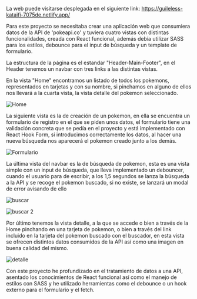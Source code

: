 La web puede visitarse desplegada en el siguiente link: https://guileless-kataifi-7075de.netlify.app/


Para este proyecto se necesitaba crear una aplicación web que consumiera datos de la API de 'pokeapi.co' y tuviera cuatro vistas con distintas funcionalidades, creada con React funcional, además debía utilizar SASS para los estilos, debounce para el input de búsqueda y un template de formulario.

La estructura de la página es el estandar "Header-Main-Footer", en el Header tenemos un navbar con tres links a las distintas vistas.

En la vista "Home" encontramos un listado de todos los pokemons, representados en tarjetas y con su nombre, si pinchamos en alguno de ellos nos llevará a la cuarta vista, la vista detalle del pokemon seleccionado.


![Home](https://user-images.githubusercontent.com/103537170/193199589-41772df1-b42d-4127-8cb7-1fdd671d5937.png)

La siguiente vista es la de creación de un pokemon, en ella se encuentra un formulario de registro en el que se piden unos datos, el formulario tiene una validación concreta que se pedía en el proyecto y está implementado con React Hook Form, si introducimos correctamente los datos, al hacer una nueva búsqueda nos aparecerá el pokemon creado junto a los demás.


![Formulario](https://user-images.githubusercontent.com/103537170/193199921-6a6dcf7c-80e3-49d3-9dfe-cda0ca50bdca.png)


La última vista del navbar es la de búsqueda de pokemon, esta es una vista simple con un input de búsqueda, que lleva implementado un debouncer, cuando el usuario para de escribir, a los 1,5 segundos se lanza la búsqueda a la API y se recoge el pokemon buscado, si no existe, se lanzará un modal de error avisando de ello


![buscar](https://user-images.githubusercontent.com/103537170/193200250-30530679-2c61-4bb7-812f-16c95d98509a.png)


![buscar 2](https://user-images.githubusercontent.com/103537170/193200618-1c919deb-ab10-47ce-b12c-e6c527eb4c1e.png)


Por último tenemos la vista detalle, a la que se accede o bien a través de la Home pinchando en una tarjeta de pokemon, o bien a través del link incluido en la tarjeta del pokemon buscado con el buscador, en esta vista se ofrecen distintos datos consumidos de la API así como una imagen en buena calidad del mismo.


![detalle](https://user-images.githubusercontent.com/103537170/193200710-6b661c49-c2eb-4480-a9e6-81736fdd8157.png)

Con este proyecto he profundizado en el tratamiento de datos a una API, asentado los conocimientos de React funcional así como el manejo de estilos con SASS y he utilizado herramientas como el debounce o un hook externo para el formulario y el fetch.

